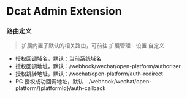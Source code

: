 # Dcat Admin Extension

### 路由定义

> 扩展内置了默认的相关路由，可前往 扩展管理 - 设置 自定义

* 授权回调域名，默认：当前系统域名
* 授权回调地址，默认：/webhook/wechat/open-platform/authorizer
* 授权跳转地址，默认：/wechat/open-platform/auth-redirect
* PC 授权成功回调地址，默认：/webhook/wechat/open-platform/{platformId}/auth-callback



